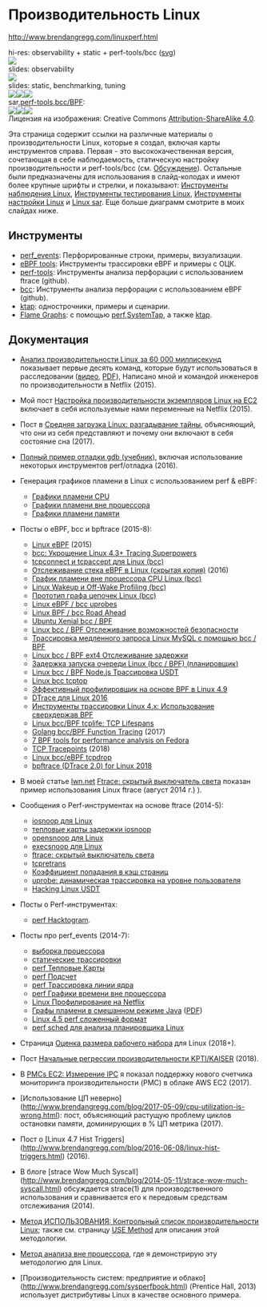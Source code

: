 # Производительность Linux

http://www.brendangregg.com/linuxperf.html

hi-res: observability + static + perf-tools/bcc ([svg](http://www.brendangregg.com/Perf/linux_perf_tools_full.svg))  
[![](/images/linux_perf_tools_full_1000.jpg)](http://www.brendangregg.com/Perf/linux_perf_tools_full.png)  
slides: observability  
[![](/images/linux_observability_tools.png)](http://www.brendangregg.com/Perf/linux_observability_tools.png)  
slides: static, benchmarking, tuning  
[![](/images/linux_static_tools_333.png)](http://www.brendangregg.com/Perf/linux_static_tools.png)[![](/images/linux_benchmarking_tools_333.png)](http://www.brendangregg.com/Perf/linux_benchmarking_tools.png)[![](/images/linux_tuning_tools_333.png)](http://www.brendangregg.com/Perf/linux_tuning_tools.png)  
sar,[perf-tools](https://github.com/brendangregg/perf-tools#contents),[bcc/BPF](https://github.com/iovisor/bcc#tools):  
[![](/images/linux_observability_sar_333.png)](http://www.brendangregg.com/Perf/linux_observability_sar.png)[![](/images/perf-tools_2016_333.png)](http://www.brendangregg.com/Perf/perf-tools_2016.png)[![](/images/bcc_tracing_tools_2016_333.png)](http://www.brendangregg.com/Perf/bcc_tracing_tools.png)  
Лицензия на изображения: Creative Commons [Attribution-ShareAlike 4.0](http://creativecommons.org/licenses/by-sa/4.0/).  

Эта страница содержит ссылки на различные материалы о производительности Linux, которые я создал, включая карты инструментов справа. Первая - это высококачественная версия, сочетающая в себе наблюдаемость, статическую настройку производительности и perf-tools/bcc (см. [Обсуждение](https://www.reddit.com/r/linux/comments/4x4smu/linux_performance_tools_full_version_draft/)). Остальные были предназначены для использования в слайд-колодах и имеют более крупные шрифты и стрелки, и показывают: [Инструменты наблюдения Linux](http://www.brendangregg.com/Perf/linux_observability_tools.png), [Инструменты тестирования Linux](http://www.brendangregg.com/Perf/linux_benchmarking_tools.png), [Инструменты настройки Linux](http://www.brendangregg.com/Perf/linux_tuning_tools.png) и [Linux sar](http://www.brendangregg.com/Perf/linux_observability_sar). Еще больше диаграмм смотрите в моих слайдах ниже.

## Инструменты

*   [perf\_events](http://www.brendangregg.com/perf.html): Перфорированные строки, примеры, визуализации.
*   [eBPF tools](http://www.brendangregg.com/ebpf.html): Инструменты трассировки eBPF и примеры с ОЦК.
*   [perf-tools](https://github.com/brendangregg/perf-tools): Инструменты анализа перфорации с использованием ftrace (github).
*   [bcc](https://github.com/iovisor/bcc#tools): Инструменты анализа перфорации с использованием eBPF (github).
*   [ktap](http://www.brendangregg.com/ktap.html): однострочники, примеры и сценарии.
*   [Flame Graphs](http://www.brendangregg.com/flamegraphs.html): с помощью [perf](http://www.brendangregg.com/FlameGraphs/cpuflamegraphs.html#perf),[SystemTap](http://www.brendangregg.com/FlameGraphs/cpuflamegraphs.html#SystemTap), а также [ktap](http://www.brendangregg.com/FlameGraphs/cpuflamegraphs.html#ktap).

## Документация

*   [Анализ производительности Linux за 60 000 миллисекунд](http://techblog.netflix.com/2015/11/linux-performance-analysis-in-60s.html) показывает первые десять команд, которые будут использоваться в расследовании ([видео](http://www.brendangregg.com/blog/2015-12-03/linux-perf-60s-video.html), [PDF](http://www.brendangregg.com/Articles/Netflix_Linux_Perf_Analysis_60s.pdf)), Написано мной и командой инженеров по производительности в Netflix (2015).
*   Мой пост [Настройка производительности экземпляров Linux на ЕС2](http://www.brendangregg.com/blog/2015-03-03/performance-tuning-linux-instances-on-ec2.html) включает в себя используемые нами переменные на Netflix (2015).
*   Пост в [Средняя загрузка Linux: разгадывание тайны](http://www.brendangregg.com/blog/2017-08-08/linux-load-averages.html), объясняющий, что они из себя представляют и почему они включают в себя состояние сна (2017).
*   [Полный пример отладки gdb (учебник)](http://www.brendangregg.com/blog/2016-08-09/gdb-example-ncurses.html), включая использование некоторых инструментов perf/отладка (2016).
*   Генерация графиков пламени в Linux с использованием perf & eBPF:
	* [Графики пламени CPU](http://www.brendangregg.com/FlameGraphs/cpuflamegraphs.html#Linux)
	* [Графики пламени вне процессора](http://www.brendangregg.com/FlameGraphs/offcpuflamegraphs.html#Linux)
	* [Графики пламени памяти](http://www.brendangregg.com/FlameGraphs/memoryflamegraphs.html#Linux)
*   Посты о eBPF, bcc и bpftrace (2015-8):
	* [Linux eBPF](http://www.brendangregg.com/blog/2015-05-15/ebpf-one-small-step.html) (2015)
	* [bcc: Укрощение Linux 4.3+ Tracing Superpowers](http://www.brendangregg.com/blog/2015-09-22/bcc-linux-4.3-tracing.html)
	* [tcpconnect и tcpaccept для Linux (bcc)](http://www.brendangregg.com/blog/2015-10-31/tcpconnect-tcpaccept-bcc.html)
	* [Отслеживание стека eBPF в Linux (скрытая копия)](http://www.brendangregg.com/blog/2016-01-18/ebpf-stack-trace-hack.html) (2016)
	* [График пламени вне процессора CPU Linux (bcc)](http://www.brendangregg.com/blog/2016-01-20/ebpf-offcpu-flame-graph.html)
	* [Linux Wakeup и Off-Wake Profiling (bcc)](http://www.brendangregg.com/blog/2016-02-01/linux-wakeup-offwake-profiling.html)
	* [Прототип графа цепочек Linux (bcc)](http://www.brendangregg.com/blog/2016-02-05/ebpf-chaingraph-prototype.html)
	* [Linux eBPF / bcc uprobes](http://www.brendangregg.com/blog/2016-02-08/linux-ebpf-bcc-uprobes.html)
	* [Linux BPF / bcc Road Ahead](http://www.brendangregg.com/blog/2016-03-28/linux-bpf-bcc-road-ahead-2016.html)
	* [Ubuntu Xenial bcc / BPF](http://www.brendangregg.com/blog/2016-06-14/ubuntu-xenial-bcc-bpf.html)
	* [Linux bcc / BPF Отслеживание возможностей безопасности](http://www.brendangregg.com/blog/2016-10-01/linux-bcc-security-capabilities.html)
	* [Трассировка медленного запроса Linux MySQL с помощью bcc / BPF](http://www.brendangregg.com/blog/2016-10-04/linux-bcc-mysqld-qslower.html)
	* [Linux bcc / BPF ext4 Отслеживание задержки](http://www.brendangregg.com/blog/2016-10-06/linux-bcc-ext4dist-ext4slower.html)
	* [Задержка запуска очереди Linux (bcc / BPF) (планировщик)](http://www.brendangregg.com/blog/2016-10-08/linux-bcc-runqlat.html)
	* [Linux bcc / BPF Node.js Трассировка USDT](http://www.brendangregg.com/blog/2016-10-12/linux-bcc-nodejs-usdt.html)
	* [Linux bcc tcptop](http://www.brendangregg.com/blog/2016-10-15/linux-bcc-tcptop.html)
	* [Эффективный профилировщик на основе BPF в Linux 4.9](http://www.brendangregg.com/blog/2016-10-21/linux-efficient-profiler.html)
	* [DTrace для Linux 2016](http://www.brendangregg.com/blog/2016-10-27/dtrace-for-linux-2016.html)
	* [Инструменты трассировки Linux 4.x: Использование сверхдержав BPF](http://www.slideshare.net/brendangregg/linux-4x-tracing-tools-using-bpf-superpowers) 
	* [Linux bcc/BPF tcplife: TCP Lifespans](http://www.brendangregg.com/blog/2016-11-30/linux-bcc-tcplife.html)  
	* [Golang bcc/BPF Function Tracing](http://www.brendangregg.com/blog/2017-01-31/golang-bcc-bpf-function-tracing.html) (2017)  
	* [7 BPF tools for performance analysis on Fedora](https://opensource.com/article/17/11/bccbpf-performance)  
	* [TCP Tracepoints](http://www.brendangregg.com/blog/2018-03-22/tcp-tracepoints.html) (2018)  
	* [Linux bcc/eBPF tcpdrop](http://www.brendangregg.com/blog/2018-05-31/linux-tcpdrop.html)  
	* [bpftrace (DTrace 2.0) for Linux 2018](http://www.brendangregg.com/blog/2018-10-08/dtrace-for-linux-2018.html)  
    
* В моей статье [lwn.net](http://lwn.net/) [Ftrace: скрытый выключатель света](http://lwn.net/Articles/608497/) показан пример использования Linux ftrace (август 2014 г.) ).
* Сообщения о Perf-инструментах на основе ftrace (2014-5):
	* [iosnoop для Linux](http://www.brendangregg.com/blog/2014-07-16/iosnoop-for-linux.html)
	* [тепловые карты задержки iosnoop](http://www.brendangregg.com/blog/2014-07-23/linux-iosnoop-latency-heat-maps.html)
	* [opensnoop для Linux](http://www.brendangregg.com/blog/2014-07-25/opensnoop-for-linux.html)
	* [execsnoop для Linux](http://www.brendangregg.com/blog/2014-07-28/execsnoop-for-linux.html)
	* [ftrace: скрытый выключатель света](http://www.brendangregg.com/blog/2014-08-30/ftrace-the-hidden-light-switch.html)
	* [tcpretrans](http://www.brendangregg.com/blog/2014-09-06/linux-ftrace-ТСР-ретранслировать-tracing.html)
	* [Коэффициент попадания в кэш страниц](http://www.brendangregg.com/blog/2014-12-31/linux-page-cache-hit-ratio.html)
	* [uprobe: динамическая трассировка на уровне пользователя](http://www.brendangregg.com/blog/2015-06-28/linux-ftrace-uprobe.html)
	* [Hacking Linux USDT](http://www.brendangregg.com/blog/2015-07-03/hacking-linux-USDT-ftrace.html)
* Посты о Perf-инструментах:
	* [perf Hacktogram](http://www.brendangregg.com/blog/2014-07-10/perf-hacktogram.html).
* Посты про perf\_events (2014-7):
	* [выборка процессора](http://www.brendangregg.com/blog/2014-06-22/perf-cpu-sample.html)
	* [статические трассировки](http://www.brendangregg.com/blog/2014-06-29/perf-static-tracepoints.html)
	* [perf Тепловые Карты](http://www.brendangregg.com/blog/2014-07-01/perf-heat-maps.html)
	* [perf Подсчет](http://www.brendangregg.com/blog/2014-07-03/perf-counting.html)
	* [perf Трассировка линии ядра](http://www.brendangregg.com/blog/2014-09-11/perf-kernel-line-tracing.html)
	* [perf Графики времени вне процессора](http://www.brendangregg.com/blog/2015-02-26/linux-perf-off-cpu-flame-graph.html)
	* [Linux Профилирование на Netflix](http://www.brendangregg.com/blog/2015-02-27/linux-profiling-at-netflix.html)
	* [Графы пламени в смешанном режиме Java](http://techblog.netflix.com/2015/07/java-in-flames.html) ([PDF](http://www.brendangregg.com/Articles/Netflix_Java_in_Flames.pdf))
	* [Linux 4.5 perf сложенный формат](http://www.brendangregg.com/blog/2016-04-30/linux-perf-folded.html)
	* [perf sched для анализа планировщика Linux](http://www.brendangregg.com/blog/2017-03-16/perf-sched.html)
*   Страница [Оценка размера рабочего набора](http://www.brendangregg.com/wss.html) для Linux (2018+).
*   Пост [Начальные регрессии производительности KPTI/KAISER](http://www.brendangregg.com/blog/2018-02-09/kpti-kaiser-meltdown-performance.html) (2018).
*   В [PMCs EC2: Измерение IPC](http://www.brendangregg.com/blog/2017-05-04/the-pmcs-of-ec2.html) я показал поддержку нового счетчика мониторинга производительности (PMC) в облаке AWS EC2 (2017).
*   [Использование ЦП неверно] (http://www.brendangregg.com/blog/2017-05-09/cpu-utilization-is-wrong.html): пост, объясняющий растущую проблему циклов остановки памяти, доминирующих в % ЦП метрика (2017).
*   Пост о [Linux 4.7 Hist Triggers] (http://www.brendangregg.com/blog/2016-06-08/linux-hist-triggers.html) (2016).
*   В блоге [strace Wow Much Syscall] (http://www.brendangregg.com/blog/2014-05-11/strace-wow-much-syscall.html) обсуждается strace(1) для производственного использования и сравнивается его к передовым средствам отслеживания (2014).
*   [Метод ИСПОЛЬЗОВАНИЯ: Контрольный список производительности Linux](http://www.brendangregg.com/USEmethod/use-linux.html); также см. страницу [USE Method](http://www.brendangregg.com/usemethod.html) для описания этой методологии.
*   [Метод анализа вне процессора](http://www.brendangregg.com/offcpuanalysis.html), где я демонстрирую эту методологию для Linux.
*   [Производительность систем: предприятие и облако] (http://www.brendangregg.com/sysperfbook.html) (Prentice Hall, 2013) использует дистрибутивы Linux в качестве основного примера.